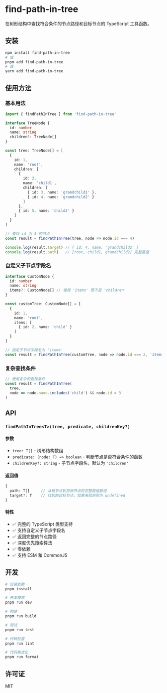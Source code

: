 # find-path-in-tree

在树形结构中查找符合条件的节点路径和目标节点的 TypeScript 工具函数。

## 安装

```bash
npm install find-path-in-tree
# 或
pnpm add find-path-in-tree
# 或
yarn add find-path-in-tree
```

## 使用方法

### 基本用法

```typescript
import { findPathInTree } from 'find-path-in-tree'

interface TreeNode {
  id: number
  name: string
  children?: TreeNode[]
}

const tree: TreeNode[] = [
  {
    id: 1,
    name: 'root',
    children: [
      {
        id: 2,
        name: 'child1',
        children: [
          { id: 3, name: 'grandchild1' },
          { id: 4, name: 'grandchild2' }
        ]
      },
      { id: 5, name: 'child2' }
    ]
  }
]

// 查找 id 为 4 的节点
const result = findPathInTree(tree, node => node.id === 4)

console.log(result.target) // { id: 4, name: 'grandchild2' }
console.log(result.path)   // [root, child1, grandchild2] 完整路径
```

### 自定义子节点字段名

```typescript
interface CustomNode {
  id: number
  name: string
  items?: CustomNode[] // 使用 'items' 而不是 'children'
}

const customTree: CustomNode[] = [
  {
    id: 1,
    name: 'root',
    items: [
      { id: 2, name: 'child' }
    ]
  }
]

// 指定子节点字段名为 'items'
const result = findPathInTree(customTree, node => node.id === 2, 'items')
```

### 复杂查找条件

```typescript
// 使用复杂的查找条件
const result = findPathInTree(
  tree,
  node => node.name.includes('child') && node.id > 3
)
```

## API

### `findPathInTree<T>(tree, predicate, childrenKey?)`

#### 参数

- `tree: T[]` - 树形结构数组
- `predicate: (node: T) => boolean` - 判断节点是否符合条件的函数
- `childrenKey?: string` - 子节点字段名，默认为 `'children'`

#### 返回值

```typescript
{
  path: T[]     // 从根节点到目标节点的完整路径数组
  target?: T    // 找到的目标节点，如果未找到则为 undefined
}
```

#### 特性

- ✅ 完整的 TypeScript 类型支持
- ✅ 支持自定义子节点字段名
- ✅ 返回完整的节点路径
- ✅ 深度优先搜索算法
- ✅ 零依赖
- ✅ 支持 ESM 和 CommonJS

## 开发

```bash
# 安装依赖
pnpm install

# 开发模式
pnpm run dev

# 构建
pnpm run build

# 测试
pnpm run test

# 代码检查
pnpm run lint

# 代码格式化
pnpm run format
```

## 许可证

MIT